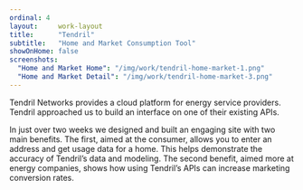 ```yaml
---
ordinal: 4
layout:     work-layout
title:      "Tendril"
subtitle:   "Home and Market Consumption Tool"
showOnHome: false
screenshots:
  "Home and Market Home": "/img/work/tendril-home-market-1.png"
  "Home and Market Detail": "/img/work/tendril-home-market-3.png"
---
```


Tendril Networks provides a cloud platform for energy service providers. Tendril approached us to build an interface on one of their existing APIs.

In just over two weeks we designed and built an engaging site with two main benefits. The first, aimed at the consumer, allows you to enter an address and get usage data for a home. This helps demonstrate the accuracy of Tendril’s data and modeling. The second benefit, aimed more at energy companies, shows how using Tendril’s APIs can increase marketing conversion rates.
